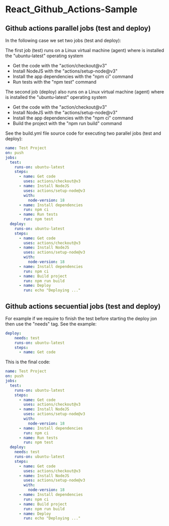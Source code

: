 # React_Github_Actions-Sample

## Github actions parallel jobs (test and deploy)
In the following case we set two jobs (test and deploy):

The first job (test) runs on a Linux virtual machine (agent) where is installed the "ubuntu-latest" operating system
- Get the code with the "action/checkout@v3"
- Install NodeJS with the "actions/setup-node@v3"
- Install the app dependencies with the "npm ci" command
- Run tests with the "npm test" command

The second job (deploy) also runs on a Linux virtual machine (agent) where is installed the "ubuntu-latest" operating system
- Get the code with the "action/checkout@v3"
- Install NodeJS with the "actions/setup-node@v3"
- Install the app dependencies with the "npm ci" command
- Build the project with the "npm run build" command

See the build.yml file source code for executing two parallel jobs (test and deploy):
  
```yml
name: Test Project
on: push
jobs:
  test:
    runs-on: ubuntu-latest
    steps:
      - name: Get code
        uses: actions/checkout@v3
      - name: Install NodeJS
        uses: actions/setup-node@v3
        with:
          node-version: 18
      - name: Install dependencies
        run: npm ci
      - name: Run tests
        run: npm test
  deploy:
    runs-on: ubuntu-latest
    steps:
      - name: Get code
        uses: actions/checkout@v3
      - name: Install NodeJS
        uses: actions/setup-node@v3
        with:
          node-version: 18
      - name: Install dependencies
        run: npm ci
      - name: Build project
        run: npm run build
      - name: Deploy
        run: echo "Deploying ..."
```


## Github actions secuential jobs (test and deploy)
For example if we require to finish the test before starting the deploy jon then use the "needs" tag. See the example:

```yml
deploy:
    needs: test
    runs-on: ubuntu-latest
    steps:
      - name: Get code
```

This is the final code:

```yml
name: Test Project
on: push
jobs:
  test:
    runs-on: ubuntu-latest
    steps:
      - name: Get code
        uses: actions/checkout@v3
      - name: Install NodeJS
        uses: actions/setup-node@v3
        with:
          node-version: 18
      - name: Install dependencies
        run: npm ci
      - name: Run tests
        run: npm test
  deploy:
    needs: test
    runs-on: ubuntu-latest
    steps:
      - name: Get code
        uses: actions/checkout@v3
      - name: Install NodeJS
        uses: actions/setup-node@v3
        with:
          node-version: 18
      - name: Install dependencies
        run: npm ci
      - name: Build project
        run: npm run build
      - name: Deploy
        run: echo "Deploying ..."
```
